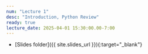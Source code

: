 ```yaml
---
num: "Lecture 1"
desc: "Introduction, Python Review"
ready: true
lecture_date: 2025-04-01 15:30:00.00-7:00
---
```


* [Slides folder]({{ site.slides_url }}){:target="_blank"}

